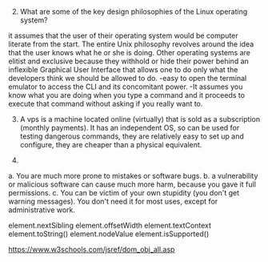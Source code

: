 2. What are some of the key design philosophies of the Linux operating system? 

it assumes that the user of their operating system would be computer literate from the start. The entire Unix philosophy revolves around the idea that the user knows what he or she is doing. Other operating systems are elitist and exclusive because they withhold or hide their power behind an inflexible Graphical User Interface that allows one to do only what the developers think we should be allowed to do.
-easy to open the terminal emulator to access the CLI and its concomitant power.
-It assumes you know what you are doing when you type a command and it proceeds to execute that command without asking if you really want to.

3. A vps is a machine located online (virtually) that is sold as a subscription (monthly payments). It has an independent OS, so can be used for testing dangerous commands, they are relatively easy to set up and configure, they are cheaper than a physical equivalent.

4. 
a. You are much more prone to mistakes or software bugs. 
b. a vulnerability or malicious software can cause much more harm, because you gave it full permissions.
c. You can be victim of your own stupidity (you don't get warning messages).
You don't need it for most uses, except for administrative work. 

element.nextSibling
element.offsetWidth
element.textContext
element.toString()
element.nodeValue
element.isSupported()

https://www.w3schools.com/jsref/dom_obj_all.asp